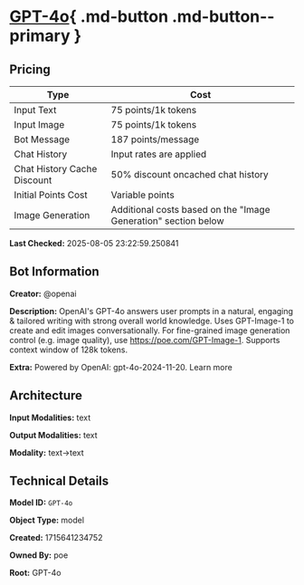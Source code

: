 # [GPT-4o](https://poe.com/GPT-4o){ .md-button .md-button--primary }

## Pricing

| Type | Cost |
|------|------|
| Input Text | 75 points/1k tokens |
| Input Image | 75 points/1k tokens |
| Bot Message | 187 points/message |
| Chat History | Input rates are applied |
| Chat History Cache Discount | 50% discount oncached chat history |
| Initial Points Cost | Variable points |
| Image Generation | Additional costs based on the "Image Generation" section below |

**Last Checked:** 2025-08-05 23:22:59.250841


## Bot Information

**Creator:** @openai

**Description:** OpenAI's GPT-4o answers user prompts in a natural, engaging & tailored writing with strong overall world knowledge. Uses GPT-Image-1 to create and edit images conversationally. For fine-grained image generation control (e.g. image quality), use https://poe.com/GPT-Image-1. Supports context window of 128k tokens.

**Extra:** Powered by OpenAI: gpt-4o-2024-11-20. Learn more


## Architecture

**Input Modalities:** text

**Output Modalities:** text

**Modality:** text->text


## Technical Details

**Model ID:** `GPT-4o`

**Object Type:** model

**Created:** 1715641234752

**Owned By:** poe

**Root:** GPT-4o
